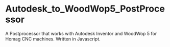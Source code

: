 # Autodesk_to_WoodWop5_PostProcessor
A Postprocessor that works with Autodesk Inventor and WoodWop 5 for Homag CNC machines. Written in Javascript.

